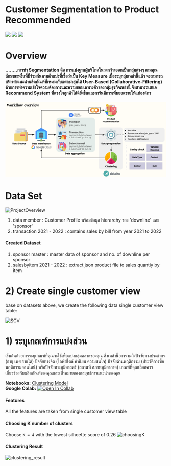 # Customer Segmentation to Product Recommended
[![](https://img.shields.io/badge/-Python-green)](#) [![](https://img.shields.io/badge/-K--Means-orange)](#) [![](https://img.shields.io/badge/-Collaborative--Filtering-orange)](#) 

# Overview
#### ........การทำ Segmentation คือ การแบ่งฐานผู้บริโภคในวงกว้างออกเป็นกลุ่มต่างๆ ตามคุณลักษณะหรืแที่มีร่วมกันตามตัวแปรที่เชื่อว่าเป็น Key Measure  เมื่อระบุกลุ่มเหล่านี้แล้ว จะสามารถสร้างคำแนะนำผลิตภัณฑ์ที่เหมาะกับแต่ละกลุ่มได้ User-Based (Collaborative-Filtering) ด้วยการทำความเข้าใจความต้องการและความชอบเฉพาะตัวของกลุ่มธุรกิจเหล่านี้ จึงสามารถเสนอ Recommend System ที่ตรงใจลูกค้าได้ดียิ่งขึ้นและการันตีการเพิ่มยอดขายให้แก่องค์กร

![ProjectOverview](./Overview.png)
# Data Set
![ProjectOverview](./img/ProjectOverview.PNG)

1. data member : Customer Profile พร้อมข้อมูล hierarchy ของ 'downline' และ 'sponsor'
2. transaction 2021 - 2022 : contains sales by bill from year 2021 to 2022
#### Created Dataset
1. sponsor master : master data of sponsor and no. of downline per sponsor
2. salesbyitem 2021 - 2022 : extract json product file to sales quantiy by item

# 2) Create single customer view
base on datasets above, we create the following data single customer view table:      

![SCV](./img/SCV.png)     


# 1) ระบุเกณฑ์การแบ่งส่วน

เริ่มต้นด้วยการระบุเกณฑ์ที่คุณจะใช้เพื่อแบ่งกลุ่มตลาดของคุณ สิ่งเหล่านี้อาจรวมถึงปัจจัยทางประชากร (อายุ เพศ รายได้) ปัจจัยทางจิต (ไลฟ์สไตล์ ค่านิยม ความสนใจ) ปัจจัยด้านพฤติกรรม (ประวัติการซื้อ พฤติกรรมออนไลน์) หรือปัจจัยทางภูมิศาสตร์ (สถานที่ สภาพภูมิอากาศ) เกณฑ์ที่คุณเลือกควรเกี่ยวข้องกับผลิตภัณฑ์ของคุณและเป้าหมายของกลยุทธ์การแนะนำของคุณ


**Notebooks:** [Clustering Model](./V2_1_HDI_Segmentation.ipynb)  
**Google Colab:** [![Open In Collab](https://colab.research.google.com/assets/colab-badge.svg)](https://colab.research.google.com/github/jane-russ/MADT8101/blob/main/5.Segmentation/V2_1_HDI_Segmentation.ipynb)
#### Features
All the features are taken from single customer view table
#### Choosing K number of clusters
Choose `K = 4` with the lowest silhoette score of 0.26
![choosingK](./img/choosingK.PNG)

#### Clustering Result
![clustering_result](./img/clusterplot.png)
